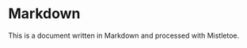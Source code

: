 <!--
	:lang: en
-->
# Markdown

This is a document written in Markdown and processed with Mistletoe.
